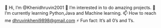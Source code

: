 👋 Hi, I’m @Khenidhruvin2001
👀 I’m interested in to do amazing projects.
🌱 I’m currently learning Python,Java and Machine learning.
📫 How to reach me dhruvinkheni9898@gmail.com
⚡ Fun fact: It’s all 0’s and 1’s.
